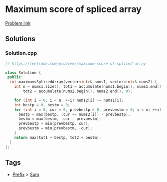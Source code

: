 # Maximum score of spliced array

[Problem link](https://leetcode.com/problems/maximum-score-of-spliced-array)

## Solutions


### Solution.cpp
```cpp
// https://leetcode.com/problems/maximum-score-of-spliced-array

class Solution {
 public:
  int maximumsSplicedArray(vector<int>& nums1, vector<int>& nums2) {
    int n = nums1.size(), tot1 = accumulate(nums1.begin(), nums1.end(), 0),
        tot2 = accumulate(nums2.begin(), nums2.end(), 0);

    for (int i = 0; i < n; ++i) nums2[i] -= nums1[i];
    int bestp = 0, bestm = 0;
    for (int i = 0, cur = 0, prevbestp = 0, prevbestm = 0; i < n; ++i) {
      bestp = max(bestp, (cur += nums2[i]) - prevbestp);
      bestm = max(bestm, -cur - prevbestm);
      prevbestp = min(prevbestp, cur);
      prevbestm = min(prevbestm, -cur);
    }
    return max(tot1 + bestp, tot2 + bestm);
  }
};
```
## Tags

* [Prefix](/README.md#Prefix) > [Sum](/README.md#Prefix-Sum)
